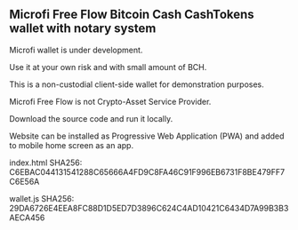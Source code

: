 ## Microfi Free Flow Bitcoin Cash CashTokens wallet with notary system

Microfi wallet is under development.

Use it at your own risk and with small amount of BCH.

This is a non-custodial client-side wallet for demonstration purposes.

Microfi Free Flow is not Crypto-Asset Service Provider.

Download the source code and run it locally.

Website can be installed as Progressive Web Application (PWA) and added to mobile home screen as an app.


index.html SHA256: C6EBAC044131541288C65666A4FD9C8FA46C91F996EB6731F8BE479FF7C6E56A

wallet.js SHA256: 29DA6726E4EEA8FC88D1D5ED7D3896C624C4AD10421C6434D7A99B3B3AECA456